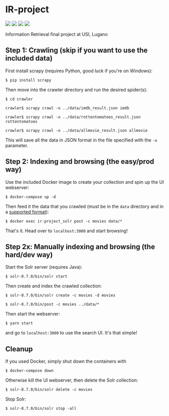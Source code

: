 # IR-project
![](https://img.shields.io/github/license/steeven9/IR-project)
![](https://img.shields.io/docker/cloud/automated/steeven9/ir-project)
![](https://img.shields.io/docker/cloud/build/steeven9/ir-project)
![](https://img.shields.io/tokei/lines/github/steeven9/IR-project)

Information Retrieval final project at USI, Lugano

## Step 1: Crawling (skip if you want to use the included data)
First install scrapy (requires Python, good luck if you're on Windows):

```console
$ pip install scrapy
```

Then move into the crawler directory and run the desired spider(s):

```console
$ cd crawler
```

```console
crawler$ scrapy crawl -o ../data/imdb_result.json imdb
```

```console
crawler$ scrapy crawl -o ../data/rottentomatoes_result.json rottentomatoes
```

```console
crawler$ scrapy crawl -o ../data/allmovie_result.json allmovie
```

This will save all the data in JSON format in the file specified with the `-o` parameter.


## Step 2: Indexing and browsing (the easy/prod way)

Use the included Docker image to create your collection and spin up the UI webserver:

```console
$ docker-compose up -d
```

Then feed it the data that you crawled (must be in the `data` directory and in 
a [supported format](https://lucene.apache.org/solr/guide/8_7/post-tool.html)):

```console
$ docker exec ir-project_solr post -c movies data/*
```

That's it. Head over to `localhost:3000` and start browsing!


## Step 2x: Manually indexing and browsing (the hard/dev way)

Start the Solr server (requires Java):

```console
$ solr-8.7.0/bin/solr start
```

Then create and index the crawled collection:

```console
$ solr-8.7.0/bin/solr create -c movies -d movies
```

```console
$ solr-8.7.0/bin/post -c movies ../data/*
```

Then start the webserver:

```console
$ yarn start
```

and go to `localhost:3000` to use the search UI. It's that simple!


## Cleanup

If you used Docker, simply shut down the containers with

```console
$ docker-compose down
```

Otherwise kill the UI webserver, then delete the Solr collection:

```console
$ solr-8.7.0/bin/solr delete -c movies
```

Stop Solr:

```console
$ solr-8.7.0/bin/solr stop -all
```
